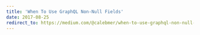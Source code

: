 ```yaml
---
title: 'When To Use GraphQL Non-Null Fields'
date: 2017-08-25
redirect_to: https://medium.com/@calebmer/when-to-use-graphql-non-null-fields-4059337f6fc8
---
```

